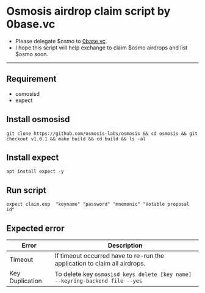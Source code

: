 # Osmosis airdrop claim script by 0base.vc

* Please delegate $osmo to [0base.vc](https://www.mintscan.io/osmosis/validators/osmovaloper1n3mhyp9fvcmuu8l0q8qvjy07x0rql8q4d3kvts).
* I hope this script will help exchange to claim $osmo airdrops and list $osmo soon.

----

## Requirement

* osmosisd
* expect

## Install osmosisd

`git clone https://github.com/osmosis-labs/osmosis && cd osmosis && git checkout v1.0.1 && make build && cd build && ls -al`

## Install expect

`apt install expect -y`

## Run script

`expect claim.exp  "keyname" "password" "mnemonic" "Votable proposal id"`

## Expected error

|Error          |Description|
|---------------|-----------|
|Timeout        |If timeout occurred have to re-run the application to claim all airdrops.|
|Key Duplication|To delete key `osmosisd keys delete [key name] --keyring-backend file --yes`|





